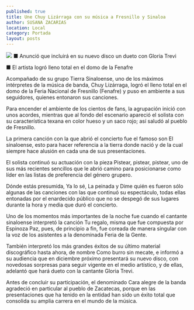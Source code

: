 ```yaml
---
published: true
title: Une Chuy Lizárraga con su música a Fresnillo y Sinaloa
author: SUSANA ZACARIAS
location: Local
category: Portada
layout: posts
---
```


![](http://i.imgur.com/CnQb3NJm.jpg)
■ Anunció que incluirá en su nuevo disco un dueto con Gloria Trevi

■ El artista logró lleno total en el domo de la Fenafre

Acompañado de su grupo Tierra Sinaloense, uno de los máximos intérpretes de la música de banda, Chuy Lizárraga, logró el lleno total en el domo de la Feria Nacional de Fresnillo (Fenafre) y puso en ambiente a sus seguidores, quienes entonaron sus canciones.

Para encender el ambiente de los cientos de fans, la agrupación inició con unos acordes, mientras que al fondo del escenario apareció el solista con su característica texana en color hueso y un saco rojo; así saludó al pueblo de Fresnillo.

La primera canción con la que abrió el concierto fue el famoso son El sinaloense, esto para hacer referencia a la tierra donde nació y de la cual siempre hace alusión en cada una de sus presentaciones. 

El solista continuó su actuación con la pieza Pistear, pistear, pistear, uno de sus más recientes sencillos que le abrió camino para posicionarse como líder en las listas de preferencia del género grupero.

Dónde estás presumida, Ya lo sé, La peinada y Dime quién es fueron sólo algunas de las canciones con las que continuó su espectáculo, todas ellas entonadas por el enardecido público que no se despegó de sus lugares durante la hora y media que duró el concierto. 

Uno de los momentos más importantes de la noche fue cuando el cantante sinaloense interpretó la canción Tu regalo, misma que fue compuesta por Espinoza Paz, pues, de principio a fin, fue coreada de manera singular con la voz de los asistentes a la denominada Feria de la Gente. 

También interpretó los más grandes éxitos de su último material discográfico hasta ahora, de nombre Como burro sin mecate, e informó a su audiencia que en diciembre próximo presentará su nuevo disco, con novedosas sorpresas para seguir vigente en el medio artístico, y de ellas, adelantó que hará dueto con la cantante Gloria Trevi.

Antes de concluir su participación, el denominado Cara alegre de la banda agradeció en particular al pueblo de Zacatecas, porque en las presentaciones que ha tenido en la entidad han sido un éxito total que consolida su amplia carrera en el mundo de la música.
